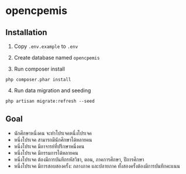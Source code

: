 # opencpemis

## Installation

1. Copy `.env.example` to `.env`

2. Create database named `opencpemis`

3. Run composer install

```
php composer.phar install
```

4. Run data migration and seeding

```
php artisan migrate:refresh --seed
```

## Goal

* นักศึกษาหนึ่งคน จะทำโปรเจคหนึ่งโปรเจค
* หนึ่งโปรเจค สามารถมีนักศึกษาได้หลายคน
* หนึ่งโปรเจค มีอาจารย์ที่ปรึกษาหนึ่งคน
* หนึ่งโปรเจค มีกรรมการได้หลายคน
* หนึ่งโปรเจค ต้องมีการบันทีกรหัสวิชา, ตอน, ภาคการศึกษา, ปีการศึกษา
* หนึ่งโปรเจค มีการสอบสองครั้ง: กลางภาค และปลายภาค ทั้งสองครั้งต้องมีการบันทึกคะแนน